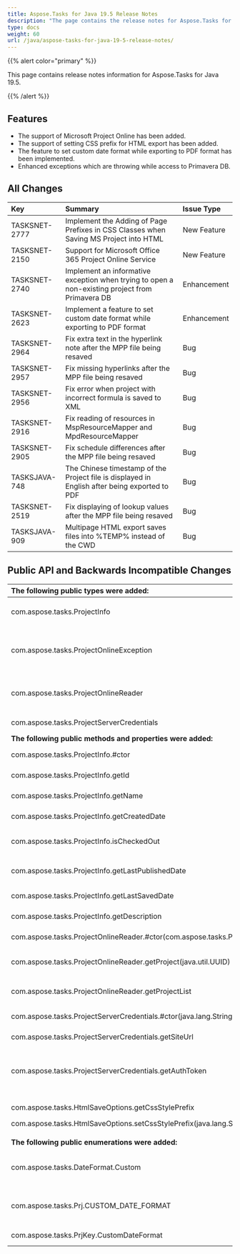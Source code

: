 ```yaml
---
title: Aspose.Tasks for Java 19.5 Release Notes
description: "The page contains the release notes for Aspose.Tasks for Java 19.5."
type: docs
weight: 60
url: /java/aspose-tasks-for-java-19-5-release-notes/
---
```


{{% alert color="primary" %}}

This page contains release notes information for Aspose.Tasks for Java 19.5.

{{% /alert %}}

## **Features**
- The support of Microsoft Project Online has been added.
- The support of setting CSS prefix for HTML export has been added.
- The feature to set custom date format while exporting to PDF format has been implemented.
- Enhanced exceptions which are throwing while access to Primavera DB.

## **All Changes**

|**Key**|**Summary**|**Issue Type**|
| :- | :- | :- |
|TASKSNET-2777|Implement the Adding of Page Prefixes in CSS Classes when Saving MS Project into HTML|New Feature|
|TASKSNET-2150|Support for Microsoft Office 365 Project Online Service|New Feature|
|TASKSNET-2740|Implement an informative exception when trying to open a non-existing project from Primavera DB|Enhancement|
|TASKSNET-2623|Implement a feature to set custom date format while exporting to PDF format|Enhancement|
|TASKSNET-2964|Fix extra text in the hyperlink note after the MPP file being resaved|Bug|
|TASKSNET-2957|Fix missing hyperlinks after the MPP file being resaved|Bug|
|TASKSNET-2956|Fix error when project with incorrect formula is saved to XML|Bug|
|TASKSNET-2916|Fix reading of resources in MspResourceMapper and MpdResourceMapper|Bug|
|TASKSNET-2905|Fix schedule differences after the MPP file being resaved|Bug|
|TASKSJAVA-748|The Chinese timestamp of the Project file is displayed in English after being exported to PDF|Bug|
|TASKSNET-2519|Fix displaying of lookup values after the MPP file being resaved|Bug|
|TASKSJAVA-909|Multipage HTML export saves files into %TEMP% instead of the CWD|Bug|

## **Public API and Backwards Incompatible Changes**

|**The following public types were added:**|**Description**|
| :- | :- |
|com.aspose.tasks.ProjectInfo|Brief info about the published project available on Project Online.|
|com.aspose.tasks.ProjectOnlineException|Represents an exception which is thrown when errors are found during the reading of a project from Project Online.|
|com.aspose.tasks.ProjectOnlineReader|The class which provides the methods to retrieve projects from the specified Project Online account.|
|com.aspose.tasks.ProjectServerCredentials|Credentials which are used to connect to Project Online.|
|**The following public methods and properties were added:**|**Description**|
|com.aspose.tasks.ProjectInfo.#ctor|Initializes a new instance of the <see cref="T:Aspose.Tasks.ProjectInfo" /> class.|
|com.aspose.tasks.ProjectInfo.getId|Initializes a new instance of the <see cref="T:Aspose.Tasks.Project" /> class.|
|com.aspose.tasks.ProjectInfo.getName|Gets the name of the project.|
|com.aspose.tasks.ProjectInfo.getCreatedDate|Gets the date and time when the project was created.|
|com.aspose.tasks.ProjectInfo.isCheckedOut|Gets a value indicating whether the project is checked out.|
|com.aspose.tasks.ProjectInfo.getLastPublishedDate|Gets the most recent date when the project was published.|
|com.aspose.tasks.ProjectInfo.getLastSavedDate|Gets the most recent date when the project was saved.|
|com.aspose.tasks.ProjectInfo.getDescription|Gets the description of the project.|
|com.aspose.tasks.ProjectOnlineReader.#ctor(com.aspose.tasks.ProjectServerCredentials)|Initializes a new instance of the <see cref="T:Aspose.Tasks.ProjectOnlineReader" /> class.|
|com.aspose.tasks.ProjectOnlineReader.getProject(java.util.UUID)|Gets the project with the specified GUID from the Project Online.|
|com.aspose.tasks.ProjectOnlineReader.getProjectList|Gets the list of published projects in the current Project Online account.|
|com.aspose.tasks.ProjectServerCredentials.#ctor(java.lang.String,java.lang.String)|Initializes a new instance of the <see cref="T:Aspose.Tasks.ProjectServerCredentials" /> class.|
|com.aspose.tasks.ProjectServerCredentials.getSiteUrl|Gets the URL of the SharePoint site.|
|com.aspose.tasks.ProjectServerCredentials.getAuthToken|Gets the authorization token for the SharePoint. Can be retrieved using SharePointOnlineCredentials class from|
|<p>com.aspose.tasks.HtmlSaveOptions.getCssStylePrefix</p><p>com.aspose.tasks.HtmlSaveOptions.setCssStylePrefix(java.lang.String)</p>|Gets or sets css style prefix.|
|**The following public enumerations were added:**|**Description**|
|com.aspose.tasks.DateFormat.Custom|Datetime values are formatted using format string which is set to the project's <see cref="F:Aspose.Tasks.Prj.CustomDateFormat" /> property.|
|com.aspose.tasks.Prj.CUSTOM_DATE_FORMAT|Project view custom date format. Used to format dates when Prj.DateFormat property is set to <see cref="F:Aspose.Tasks.DateFormat.Custom" />.|
|com.aspose.tasks.PrjKey.CustomDateFormat|Represents user-defined date format.|

